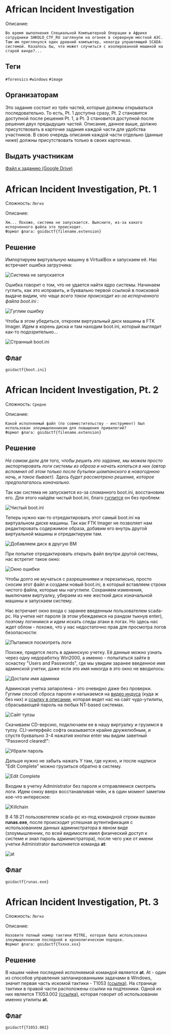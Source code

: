 # African Incident Investigation
Описание:

    Во время выполнения Специальной Компьютерной Операции в Африке сотрудники SHKOLO_CTF_RU заглянули на огонек в серверную местной АЭС. Там им приглянулся один древний компьютер, некогда управляющий SCADA-системой. Казалось бы, что может случиться с изолированной машиной на старой винде?...

## Теги
`#forensics` `#windows` `#image`

## Организаторам
Это задание состоит из трёх частей, которые должны открываться последовательно. То есть, Pt. 1 доступна сразу, Pt. 2 становится доступной после решения Pt. 1, а Pt. 3 становится доступной после решения двух предыдущих частей.
Описание, данное выше, должно присутствовать в карточке задания каждой части для удобства участников.
В свою очередь описания каждой части отдельно (данные ниже) должны присутствовать только в своих карточках.

## Выдать участникам
[Файл к заданию (Google Drive)](https://drive.google.com/drive/folders/18Agoas4E5SDlyTp1E_DgF72_F1rwv-Bu)




# African Incident Investigation, Pt. 1
Сложность: `Легко`

Описание: 

    Хм... Похоже, система не запускается. Выясните, из-за какого испорченного файла это происходит.
    Формат флага: goidactf{filename.extension}
## Решение
Импортируем виртуальную машину в VirtualBox и запускаем её. Нас встречает ошибка загрузчика:

![Система не запускается](https://github.com/k10nex/goidactf2024-tasks/blob/main/Forensics/African%20Incident%20Investigation/pics-for-writeup/broken2000.png)

Ошибка говорит о том, что не удается найти ядро системы. Начинаем гуглить, как это исправить, и буквально первой ссылкой в поисковой выдаче видим, *что чаще всего такое происходит из-за испорченного файла boot.ini :*

![Гуглим ошибку](https://github.com/k10nex/goidactf2024-tasks/blob/main/Forensics/African%20Incident%20Investigation/pics-for-writeup/google.png)

Чтобы в этом убедиться, откроем виртуальный диск машины в FTK Imager. Идем в корень диска и там находим boot.ini, который выглядит как-то подозрительно... 

![Странный boot.ini](https://github.com/k10nex/goidactf2024-tasks/blob/main/Forensics/African%20Incident%20Investigation/pics-for-writeup/strangebootini.png)

## Флаг

    goidactf{boot.ini}

# African Incident Investigation, Pt. 2
Сложность: `Средне`

Описание:

    Какой исполняемый файл (по совместительству - инструмент) был использован злоумышленником для повышения привилегий?
    Формат флага: goidactf{filename.extension}

## Решение
*На самом деле для того, чтобы решить это задание, мы можем просто экспортировать логи системы из образа и начать копаться в них (автор вспомнил об этом только после бутылки шампанского в новогоднюю ночь, и такое бывает). Здесь будет рассмотрено решение, которое предполагалось изначально.*

Так как система не запускается из-за сломанного boot.ini, восстановим его. Для этого найдём чистый boot.ini, благо [гуглится](https://github.com/MicrosoftDocs/SupportArticles-docs/blob/main/support/windows-client/setup-upgrade-and-drivers/edit-boot-ini-file-windows-2000.md) он без проблем:

![Чистый boot.ini](https://github.com/k10nex/goidactf2024-tasks/blob/main/Forensics/African%20Incident%20Investigation/pics-for-writeup/cleanbootini.png)

Теперь нужно как-то отредактировать этот самый boot.ini на виртуальном диске машины. Так как FTK Imager не позволяет нам редактировать содержимое образа, добавим его внутрь другой виртуальной машины и отредактируем там.

![Добавляем диск в другую ВМ](https://github.com/k10nex/goidactf2024-tasks/blob/main/Forensics/African%20Incident%20Investigation/pics-for-writeup/anothervm.png)

При попытке отредактировать открыть файл внутри другой системы, нас встретит такое окно:

![Окно ошибки](https://github.com/k10nex/goidactf2024-tasks/blob/main/Forensics/African%20Incident%20Investigation/pics-for-writeup/insufficientpermns.png)

Чтобы долго не мучаться с разрешениями и перезаписью, просто сносим этот файл и создаем новый boot.ini, в который вставляем строки чистого файла, которые мы нагуглили.
Сохраняем изменения, выключаем виртуалку, убираем из нее жесткий диск изначальной машины и запускаем систему.

Нас встречает окно входа с заранее введенным пользователем scada-pc. На учетке нет пароля (в этом убеждаемся на рандом тыкнув enter), поэтому логинимся и идем искать следы атаки в логах.
Но здесь нас ждет облом - похоже, что у нас недостаточно прав для просмотра логов безопасности:

![Пытаемся посмотреть логи](https://github.com/k10nex/goidactf2024-tasks/blob/main/Forensics/African%20Incident%20Investigation/pics-for-writeup/scada-insufficientperms.png)

Похоже, придется лезть в админскую учетку. Её данные можно узнать через одну недоработку Win2000, а именно - попытаться зайти в оснастку "Users and Passwords", где мы увидим заранее введенное имя админской учетки, даже если это имя никогда в это окно не вводилось:

![Достали имя админки](https://github.com/k10nex/goidactf2024-tasks/blob/main/Forensics/African%20Incident%20Investigation/pics-for-writeup/gotadminlogin.png)

Админская учетка запаролена - это очевидно даже без проверки. Гуглим способ сброса пароля и натыкаемся на [видео индуса](https://www.youtube.com/watch?v=VWkRgck4iL0) (куда ж без них) и [ссылку в описании](https://pogostick.net/~pnh/ntpasswd/), которая ведет нас на сайт чудо-утилиты, сбрасывающей пароль на любых NT-based системах.

![Сайт тулзы](https://github.com/k10nex/goidactf2024-tasks/blob/main/Forensics/African%20Incident%20Investigation/pics-for-writeup/pwdrecoverysoft.png)

Скачиваем CD-версию, подключаем ее в нашу виртуалку и грузимся в тулзу. CLI-интерфейс софта оказывается крайне дружелюбным, и спустя буквально 3-4 нажатия кнопки enter мы видим заветный "Password cleared!":

![Убрали пароль](https://github.com/k10nex/goidactf2024-tasks/blob/main/Forensics/African%20Incident%20Investigation/pics-for-writeup/passcleared.png)

Дальше нужно не забыть нажать Y там, где нужно, и после надписи "Edit Complete" можно грузиться обратно в систему.

![Edit Complete](https://github.com/k10nex/goidactf2024-tasks/blob/main/Forensics/African%20Incident%20Investigation/pics-for-writeup/editcomplete.png)

Входим в учетку Administrator без пароля и отправляемся смотреть логи. Идем снизу вверх восстанавливая чейн, и в один момент заметим кое-что интересное:

![Killchain](https://github.com/k10nex/goidactf2024-tasks/blob/main/Forensics/African%20Incident%20Investigation/pics-for-writeup/logs1.png)

В 4:18:21 пользователем scada-pc из-под командной строки вызван **runas.exe**,  после происходит успешная аутентификация с использованием данных администратора в явном виде (злоумышленник, по всей видимости имел физический доступ к системе и знал пароль администратора), после чего уже от имени учетки Administrator выполняется команда **at**:

![at](https://github.com/k10nex/goidactf2024-tasks/blob/main/Forensics/African%20Incident%20Investigation/pics-for-writeup/logs2.png)

## Флаг

    goidactf{runas.exe}

# African Incident Investigation, Pt. 3
Сложность: `Легко`

Описание:

    Назовите полный номер тактики MITRE, которая была использована злоумышленником последней в хронолигическом порядке.
    Формат флага: goidactf{Txxxx.xxx}

## Решение
В нашем чейне последней исполняемой командой является **at**. At - один из способов управления запланированными задачами в Windows, значит первая часть искомой тактики - T1053 [(ссылка)](https://attack.mitre.org/techniques/T1053/).
На странице тактики в правой части расположены ссылки на подтехники. Одной их них является T1053.002 [(ссылка)](https://attack.mitre.org/techniques/T1053/002/), которая говорит об использовании именно утилиты **at.**

## Флаг

    goidactf{T1053.002}

